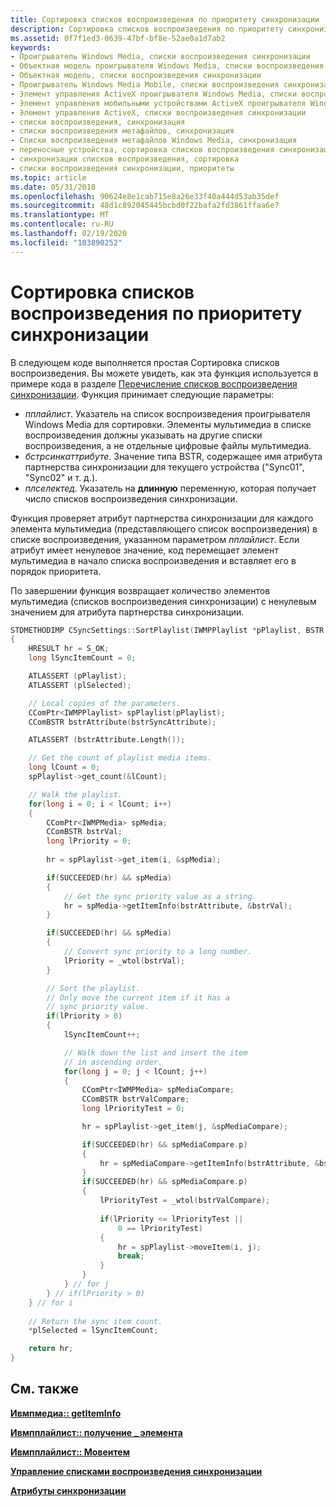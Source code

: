 ```yaml
---
title: Сортировка списков воспроизведения по приоритету синхронизации
description: Сортировка списков воспроизведения по приоритету синхронизации
ms.assetid: 0f7f1ed3-0639-47bf-bf8e-52ae0a1d7ab2
keywords:
- Проигрыватель Windows Media, списки воспроизведения синхронизации
- Объектная модель проигрывателя Windows Media, списки воспроизведения синхронизации
- Объектная модель, списки воспроизведения синхронизации
- Проигрыватель Windows Media Mobile, списки воспроизведения синхронизации
- Элемент управления ActiveX проигрывателя Windows Media, списки воспроизведения синхронизации
- Элемент управления мобильными устройствами ActiveX проигрывателя Windows Media, списки синхронизации
- Элемент управления ActiveX, списки воспроизведения синхронизации
- списки воспроизведения, синхронизация
- списки воспроизведения метафайлов, синхронизация
- Списки воспроизведения метафайлов Windows Media, синхронизация
- переносные устройства, сортировка списков воспроизведения синхронизации
- синхронизации списков воспроизведения, сортировка
- списки воспроизведения синхронизации, приоритеты
ms.topic: article
ms.date: 05/31/2018
ms.openlocfilehash: 90624e8e1cab715e8a26e33f40a444d53ab35def
ms.sourcegitcommit: 48d1c892045445bcbd0f22bafa2fd3861ffaa6e7
ms.translationtype: MT
ms.contentlocale: ru-RU
ms.lasthandoff: 02/19/2020
ms.locfileid: "103890252"
---
```

# <a name="sorting-playlists-by-synchronization-priority"></a>Сортировка списков воспроизведения по приоритету синхронизации

В следующем коде выполняется простая Сортировка списков воспроизведения. Вы можете увидеть, как эта функция используется в примере кода в разделе [Перечисление списков воспроизведения синхронизации](enumerating-synchronization-playlists.md). Функция принимает следующие параметры:

-   *пплайлист*. Указатель на список воспроизведения проигрывателя Windows Media для сортировки. Элементы мультимедиа в списке воспроизведения должны указывать на другие списки воспроизведения, а не отдельные цифровые файлы мультимедиа.
-   *бстрсинкаттрибуте*. Значение типа BSTR, содержащее имя атрибута партнерства синхронизации для текущего устройства ("Sync01", "Sync02" и т. д.).
-   *плселектед*. Указатель на **длинную** переменную, которая получает число списков воспроизведения синхронизации.

Функция проверяет атрибут партнерства синхронизации для каждого элемента мультимедиа (представляющего список воспроизведения) в списке воспроизведения, указанном параметром *пплайлист*. Если атрибут имеет ненулевое значение, код перемещает элемент мультимедиа в начало списка воспроизведения и вставляет его в порядок приоритета.

По завершении функция возвращает количество элементов мультимедиа (списков воспроизведения синхронизации) с ненулевым значением для атрибута партнерства синхронизации.


```C++
STDMETHODIMP CSyncSettings::SortPlaylist(IWMPPlaylist *pPlaylist, BSTR bstrSyncAttribute, long *plSelected)
{
    HRESULT hr = S_OK;
    long lSyncItemCount = 0;

    ATLASSERT (pPlaylist);
    ATLASSERT (plSelected);

    // Local copies of the parameters.
    CComPtr<IWMPPlaylist> spPlaylist(pPlaylist);
    CComBSTR bstrAttribute(bstrSyncAttribute);

    ATLASSERT (bstrAttribute.Length());

    // Get the count of playlist media items.
    long lCount = 0;
    spPlaylist->get_count(&lCount);

    // Walk the playlist.
    for(long i = 0; i < lCount; i++)
    {
        CComPtr<IWMPMedia> spMedia;                 
        CComBSTR bstrVal;            
        long lPriority = 0;
        
        hr = spPlaylist->get_item(i, &spMedia);

        if(SUCCEEDED(hr) && spMedia)
        {      
            // Get the sync priority value as a string.
            hr = spMedia->getItemInfo(bstrAttribute, &bstrVal);
        }

        if(SUCCEEDED(hr) && spMedia)
        {
            // Convert sync priority to a long number.
            lPriority = _wtol(bstrVal);
        }

        // Sort the playlist.
        // Only move the current item if it has a
        // sync priority value.
        if(lPriority > 0)
        {
            lSyncItemCount++;

            // Walk down the list and insert the item
            // in ascending order.
            for(long j = 0; j < lCount; j++)
            {
                CComPtr<IWMPMedia> spMediaCompare;
                CComBSTR bstrValCompare;
                long lPriorityTest = 0;

                hr = spPlaylist->get_item(j, &spMediaCompare);

                if(SUCCEEDED(hr) && spMediaCompare.p)
                {
                    hr = spMediaCompare->getItemInfo(bstrAttribute, &bstrValCompare);
                }
                if(SUCCEEDED(hr) && spMediaCompare.p)
                {
                    lPriorityTest = _wtol(bstrValCompare);
                    
                    if(lPriority <= lPriorityTest || 
                        0 == lPriorityTest)
                    {
                        hr = spPlaylist->moveItem(i, j);
                        break;                            
                    }                        
                } 
            } // for j                       
        } // if(lPriority > 0)          
    } // for i  
  
    // Return the sync item count.
    *plSelected = lSyncItemCount;

    return hr;
}
```



## <a name="related-topics"></a>См. также

<dl> <dt>

[**Ивмпмедиа:: getItemInfo**](/previous-versions/windows/desktop/api/wmp/nf-wmp-iwmpmedia-getiteminfo)
</dt> <dt>

[**Ивмпплайлист:: получение \_ элемента**](/previous-versions/windows/desktop/api/wmp/nf-wmp-iwmpplaylist-get_item)
</dt> <dt>

[**Ивмпплайлист:: Мовеитем**](/previous-versions/windows/desktop/api/wmp/nf-wmp-iwmpplaylist-moveitem)
</dt> <dt>

[**Управление списками воспроизведения синхронизации**](managing-synchronization-playlists.md)
</dt> <dt>

[**Атрибуты синхронизации**](sync-attributes.md)
</dt> </dl>

 

 




